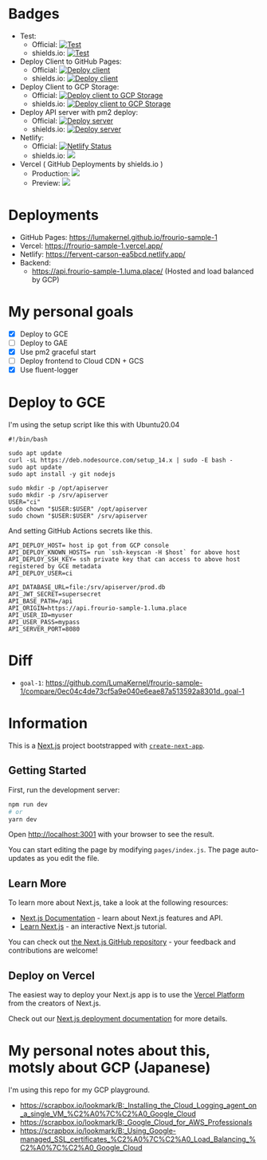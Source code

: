
# Badges

- Test:
  - Official: [![Test](https://github.com/LumaKernel/frourio-sample-1/workflows/Test/badge.svg)](https://github.com/LumaKernel/frourio-sample-1/actions?query=workflow%3A%22Test%22)
  - shields.io: [![Test](https://img.shields.io/github/workflow/status/LumaKernel/frourio-sample-1/Test?label=test&style=for-the-badge)](https://github.com/LumaKernel/frourio-sample-1/actions?query=workflow%3A%22Test%22)
- Deploy Client to GitHub Pages:
  - Official: [![Deploy client](https://github.com/LumaKernel/frourio-sample-1/workflows/Deploy%20client/badge.svg)](https://github.com/LumaKernel/frourio-sample-1/actions?query=workflow%3A%22Deploy+client%22)
  - shields.io: [![Deploy client](https://img.shields.io/github/workflow/status/LumaKernel/frourio-sample-1/Deploy%20client?label=deploy%20client&style=for-the-badge)](https://github.com/LumaKernel/frourio-sample-1/actions?query=workflow%3A%22Deploy+client%22)
- Deploy Client to GCP Storage:
  - Official: [![Deploy client to GCP Storage](https://github.com/LumaKernel/frourio-sample-1/workflows/Deploy%20client%20to%20GCP%20Storage/badge.svg)](https://github.com/LumaKernel/frourio-sample-1/actions?query=workflow%3A%22Deploy+client+to+GCP+Storage%22)
  - shields.io: [![Deploy client to GCP Storage](https://img.shields.io/github/workflow/status/LumaKernel/frourio-sample-1/Deploy%20client%20to%20GCP%20Storage?label=deploy%20client%20to%20GCP%20Storage&style=for-the-badge)](https://github.com/LumaKernel/frourio-sample-1/actions?query=workflow%3A%22Deploy+client+to+GCP+Storage%22)
- Deploy API server with pm2 deploy:
  - Official: [![Deploy server](https://github.com/LumaKernel/frourio-sample-1/workflows/Deploy%20server/badge.svg)](https://github.com/LumaKernel/frourio-sample-1/actions?query=workflow%3A%22Deploy+server%22)
  - shields.io: [![Deploy server](https://img.shields.io/github/workflow/status/LumaKernel/frourio-sample-1/Deploy%20server?label=deploy%20server&style=for-the-badge)](https://github.com/LumaKernel/frourio-sample-1/actions?query=workflow%3A%22Deploy+server%22)
- Netlify:
  - Official: [![Netlify Status](https://api.netlify.com/api/v1/badges/483e2ff2-41b3-41ff-9e27-708ac54abb33/deploy-status)](https://app.netlify.com/sites/fervent-carson-ea5bcd/deploys)
  - shields.io: [![](https://img.shields.io/netlify/483e2ff2-41b3-41ff-9e27-708ac54abb33?style=for-the-badge)](https://app.netlify.com/sites/fervent-carson-ea5bcd/deploys)
- Vercel ( GitHub Deployments by shields.io )
  - Production: [![](https://img.shields.io/github/deployments/LumaKernel/frourio-sample-1/Production?label=Vercel%20Production&style=for-the-badge)](https://github.com/LumaKernel/frourio-sample-1/deployments/activity_log?environment=Production)
  - Preview: [![](https://img.shields.io/github/deployments/LumaKernel/frourio-sample-1/Preview?label=Vercel%20%20Preview&style=for-the-badge)](https://github.com/LumaKernel/frourio-sample-1/deployments/activity_log?environment=Preview)

# Deployments

- GitHub Pages: https://lumakernel.github.io/frourio-sample-1
- Vercel: https://frourio-sample-1.vercel.app/
- Netlify: https://fervent-carson-ea5bcd.netlify.app/
- Backend:
  - https://api.frourio-sample-1.luma.place/ (Hosted and load balanced by GCP)

# My personal goals

- [x] Deploy to GCE
- [ ] Deploy to GAE
- [x] Use pm2 graceful start
- [ ] Deploy frontend to Cloud CDN + GCS
- [x] Use fluent-logger

# Deploy to GCE

I'm using the setup script like this with Ubuntu20.04

```
#!/bin/bash

sudo apt update
curl -sL https://deb.nodesource.com/setup_14.x | sudo -E bash -
sudo apt update
sudo apt install -y git nodejs

sudo mkdir -p /opt/apiserver
sudo mkdir -p /srv/apiserver
USER="ci"
sudo chown "$USER:$USER" /opt/apiserver
sudo chown "$USER:$USER" /srv/apiserver
```

And setting GitHub Actions secrets like this.

```
API_DEPLOY_HOST= host ip got from GCP console
API_DEPLOY_KNOWN_HOSTS= run `ssh-keyscan -H $host` for above host
API_DEPLOY_SSH_KEY= ssh private key that can access to above host registered by GCE metadata
API_DEPLOY_USER=ci

API_DATABASE_URL=file:/srv/apiserver/prod.db
API_JWT_SECRET=supersecret
API_BASE_PATH=/api
API_ORIGIN=https://api.frourio-sample-1.luma.place
API_USER_ID=myuser
API_USER_PASS=mypass
API_SERVER_PORT=8080
```

# Diff

- `goal-1`: https://github.com/LumaKernel/frourio-sample-1/compare/0ec04c4de73cf5a9e040e6eae87a513592a8301d..goal-1

# Information

This is a [Next.js](https://nextjs.org/) project bootstrapped with [`create-next-app`](https://github.com/vercel/next.js/tree/canary/packages/create-next-app).

## Getting Started

First, run the development server:

```bash
npm run dev
# or
yarn dev
```

Open [http://localhost:3001](http://localhost:3001) with your browser to see the result.

You can start editing the page by modifying `pages/index.js`. The page auto-updates as you edit the file.

## Learn More

To learn more about Next.js, take a look at the following resources:

- [Next.js Documentation](https://nextjs.org/docs) - learn about Next.js features and API.
- [Learn Next.js](https://nextjs.org/learn) - an interactive Next.js tutorial.

You can check out [the Next.js GitHub repository](https://github.com/vercel/next.js/) - your feedback and contributions are welcome!

## Deploy on Vercel

The easiest way to deploy your Next.js app is to use the [Vercel Platform](https://vercel.com/import?utm_medium=default-template&filter=next.js&utm_source=create-next-app&utm_campaign=create-next-app-readme) from the creators of Next.js.

Check out our [Next.js deployment documentation](https://nextjs.org/docs/deployment) for more details.

# My personal notes about this, motsly about GCP (Japanese)

I'm using this repo for my GCP playground.

- https://scrapbox.io/lookmark/B:_Installing_the_Cloud_Logging_agent_on_a_single_VM_%C2%A0%7C%C2%A0_Google_Cloud
- https://scrapbox.io/lookmark/B:_Google_Cloud_for_AWS_Professionals
- https://scrapbox.io/lookmark/B:_Using_Google-managed_SSL_certificates_%C2%A0%7C%C2%A0_Load_Balancing_%C2%A0%7C%C2%A0_Google_Cloud

